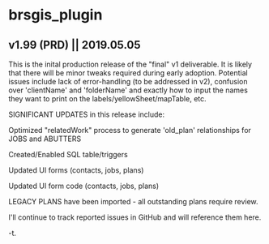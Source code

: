 # brsgis_plugin
v1.99 (PRD) || 2019.05.05
--------
This is the inital production release of the "final" v1 deliverable.  It is likely that there 
will be minor tweaks required during early adoption.  Potential issues include lack of error-handling 
(to be addressed in v2), confusion over 'clientName' and 'folderName' and exactly how to input
the names they want to print on the labels/yellowSheet/mapTable, etc.

SIGNIFICANT UPDATES in this release include:

Optimized "relatedWork" process to generate 'old_plan' relationships for JOBS and ABUTTERS

Created/Enabled SQL table/triggers

Updated UI forms (contacts, jobs, plans)

Updated UI form code (contacts, jobs, plans)

LEGACY PLANS have been imported - all outstanding plans require review.

I'll continue to track reported issues in GitHub and will reference them here.

-t.
